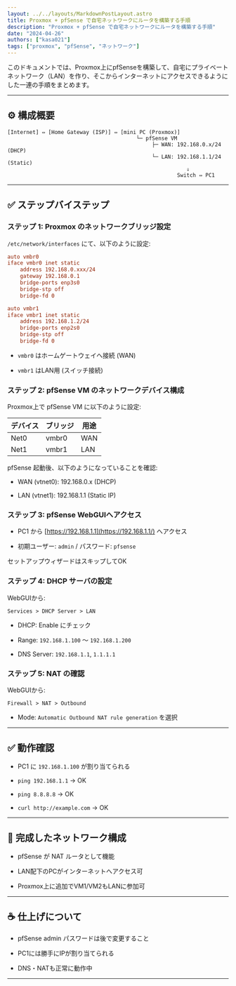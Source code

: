 ```yaml
---
layout: ../../layouts/MarkdownPostLayout.astro
title: Proxmox + pfSense で自宅ネットワークにルータを構築する手順
description: "Proxmox + pfSense で自宅ネットワークにルータを構築する手順"
date: "2024-04-26"
authors: ["kasa021"]
tags: ["proxmox", "pfSense", "ネットワーク"]
---
```

このドキュメントでは、Proxmox上にpfSenseを構築して、自宅にプライベートネットワーク（LAN）を作り、そこからインターネットにアクセスできるようにした一連の手順をまとめます。

---

## ⚙️ 構成概要

```
[Internet] ⇔ [Home Gateway (ISP)] ⇔ [mini PC (Proxmox)]
                                         └─ pfSense VM
                                              ├─ WAN: 192.168.0.x/24 (DHCP)
                                              └─ LAN: 192.168.1.1/24 (Static)
                                                         ⇓
                                                      Switch ⇔ PC1
```

---

## ✅ ステップバイステップ

### ステップ 1: Proxmox のネットワークブリッジ設定

`/etc/network/interfaces` にて、以下のように設定:

```ini
auto vmbr0
iface vmbr0 inet static
    address 192.168.0.xxx/24
    gateway 192.168.0.1
    bridge-ports enp3s0
    bridge-stp off
    bridge-fd 0

auto vmbr1
iface vmbr1 inet static
    address 192.168.1.2/24
    bridge-ports enp2s0
    bridge-stp off
    bridge-fd 0
```

- `vmbr0` はホームゲートウェイへ接続 (WAN)
    
- `vmbr1` はLAN用 (スイッチ接続)
    

### ステップ 2: pfSense VM のネットワークデバイス構成

Proxmox上で pfSense VM に以下のように設定:

|デバイス|ブリッジ|用途|
|---|---|---|
|Net0|vmbr0|WAN|
|Net1|vmbr1|LAN|

pfSense 起動後、以下のようになっていることを確認:

- WAN (vtnet0): 192.168.0.x (DHCP)
    
- LAN (vtnet1): 192.168.1.1 (Static IP)
    

### ステップ 3: pfSense WebGUIへアクセス

- PC1 から [https://192.168.1.1](https://192.168.1.1/) へアクセス
    
- 初期ユーザー: `admin` / パスワード: `pfsense`
    

セットアップウィザードはスキップしてOK

### ステップ 4: DHCP サーバの設定

WebGUIから:

```
Services > DHCP Server > LAN
```

- DHCP: Enable にチェック
    
- Range: `192.168.1.100` ～ `192.168.1.200`
    
- DNS Server: `192.168.1.1`, `1.1.1.1`
    

### ステップ 5: NAT の確認

WebGUIから:

```
Firewall > NAT > Outbound
```

- Mode: `Automatic Outbound NAT rule generation` を選択
    

---

## ✅ 動作確認

- PC1 に `192.168.1.100` が割り当てられる
    
- `ping 192.168.1.1` → OK
    
- `ping 8.8.8.8` → OK
    
- `curl http://example.com` → OK
    

---

## 🎉 完成したネットワーク構成

- pfSense が NAT ルータとして機能
    
- LAN配下のPCがインターネットへアクセス可
    
- Proxmox上に追加でVM1/VM2もLANに参加可
    

---

## ☕️ 仕上げについて

- pfSense admin パスワードは後で変更すること
    
- PC1には勝手にIPが割り当てられる
    
- DNS・NATも正常に動作中
    

---
